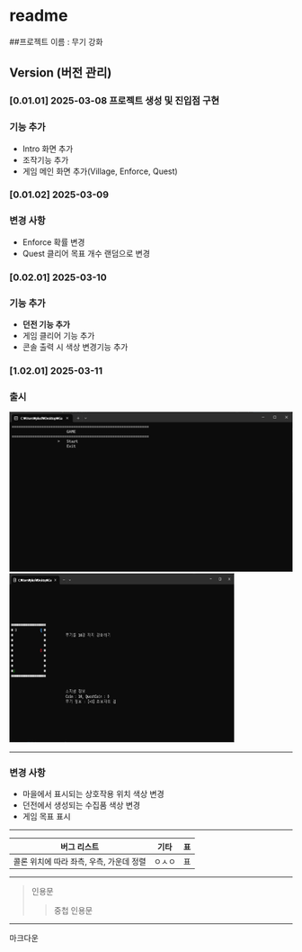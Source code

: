 # readme

##프로젝트 이름 : 무기 강화

## Version (버전 관리)

### [0.01.01] 2025-03-08 프로젝트 생성 및 진입점 구현
### 기능 추가
- Intro 화면 추가
- 조작기능 추가
- 게임 메인 화면 추가(Village, Enforce, Quest)

### [0.01.02] 2025-03-09
### 변경 사항
- Enforce 확률 변경
- Quest 클리어 목표 개수 랜덤으로 변경

### [0.02.01] 2025-03-10
### 기능 추가
- **던전 기능 추가**
- 게임 클리어 기능 추가
- 콘솔 출력 시 색상 변경기능 추가

### [1.02.01] 2025-03-11
### 출시
![1.타이틀 이미지](/image/Intro.png)
<img src="/image/VillagePlay.png" width = "400" height = "300" title="village">

---

### 변경 사항
- 마을에서 표시되는 상호작용 위치 색상 변경
- 던전에서 생성되는 수집품 색상 변경
- 게임 목표 표시

---

| 버그 리스트 | 기타 | 표 |
| :---: | :---: | --- |
| 콜론 위치에 따라 좌측, 우측, 가운데 정렬 | ㅇㅅㅇ | 표 |

---

> 인용문
> > 중첩 인용문

---
마크다운
